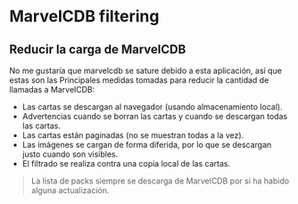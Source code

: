 # MarvelCDB filtering

## Reducir la carga de MarvelCDB

No me gustaría que marvelcdb se sature debido a esta aplicación, así que estas son las
Principales medidas tomadas para reducir la cantidad de llamadas a MarvelCDB:

* Las cartas se descargan al navegador (usando almacenamiento local).
* Advertencias cuando se borran las cartas y cuando se descargan todas las cartas.
* Las cartas están paginadas (no se muestran todas a la vez).
* Las imágenes se cargan de forma diferida, por lo que se descargan justo cuando son visibles.
* El filtrado se realiza contra una copia local de las cartas.

> La lista de packs siempre se descarga de MarvelCDB por si ha habido alguna actualización.
